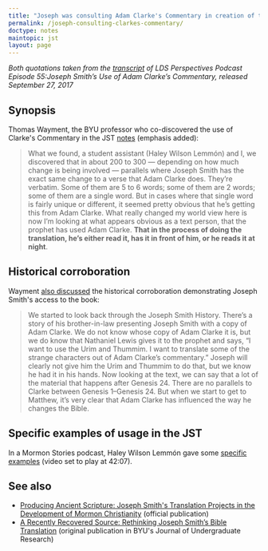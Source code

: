 ```yaml
---
title: "Joseph was consulting Adam Clarke's Commentary in creation of the JST"
permalink: /joseph-consulting-clarkes-commentary/
doctype: notes
maintopic: jst
layout: page
---
```


*Both quotations taken from the [transcript](https://hwcdn.libsyn.com/p/5/b/9/5b9a46be752511d9/LDSP_Joseph_Smiths_Use_of_Adam_Clarkes_Commentary.pdf?c_id=17171867&cs_id=17171867&expiration=1552004351&hwt=72e5d031a820717354702e26b45508fb) of LDS Perspectives Podcast Episode 55:Joseph Smith’s Use of Adam Clarke’s Commentary, released September 27, 2017*

## Synopsis

Thomas Wayment, the BYU professor who co-discovered the use of Clarke's Commentary in the JST [notes][lds-perspectives-podcast-wayment] (emphasis added):

> What we found, a student assistant (Haley Wilson Lemmón) and I, we discovered that in about 200 to 300 — depending on how much change is being involved — parallels where Joseph Smith has the exact same change to a verse that Adam Clarke does. They’re verbatim. Some of them are 5 to 6 words; some of them are 2 words; some of them are a single word.  But in cases where that single word is fairly unique or different, it seemed pretty obvious that he’s getting this from Adam Clarke. What really changed my world view here is now I’m looking at what appears obvious as a text person, that the prophet has used Adam Clarke. **That in the process of doing the translation, he’s either read it, has it in front of him, or he reads it at night**.

## Historical corroboration

Wayment [also discussed][lds-perspectives-podcast-wayment] the historical corroboration demonstrating Joseph Smith's access to the book:

> We started to look back through the Joseph Smith History. There’s a story of his brother-in-law presenting Joseph Smith with a copy of Adam Clarke. We do not know whose copy of Adam Clarke it is, but we do know that Nathaniel Lewis gives it to the prophet and says, “I want to use the Urim and Thummim. I want to translate some of the strange characters out of Adam Clarke’s commentary.” Joseph will clearly not give him the Urim and Thummim to do that, but we know he had it in his hands. Now looking at the text, we can say that a lot of the material that happens after Genesis 24. There are no parallels to Clarke between Genesis 1–Genesis 24. But when we start to get to Matthew, it’s very clear that Adam Clarke has influenced the way he changes the Bible.

## Specific examples of usage in the JST

In a Mormon Stories podcast, Haley Wilson Lemmón gave some [specific examples](https://www.youtube.com/watch?v=RBiVPz7tMqU&feature=youtu.be&t=2527) (video set to play at 42:07).

## See also

* [Producing Ancient Scripture: Joseph Smith's Translation Projects in the Development of Mormon Christianity](https://uofupress.lib.utah.edu/producing-ancient-scripture/) (official publication)
* [A Recently Recovered Source: Rethinking Joseph Smith’s Bible Translation](http://jur.byu.edu/?p=21296) (original publication in BYU's Journal of Undergraduate Research)

[lds-perspectives-podcast-wayment]: https://web.archive.org/web/20201128001154/https://hwcdn.libsyn.com/p/5/b/9/5b9a46be752511d9/LDSP_Joseph_Smiths_Use_of_Adam_Clarkes_Commentary.pdf?c_id=17171867&cs_id=17171867&expiration=1606525900&hwt=b3d5a485080966bf24011a74ff048746
